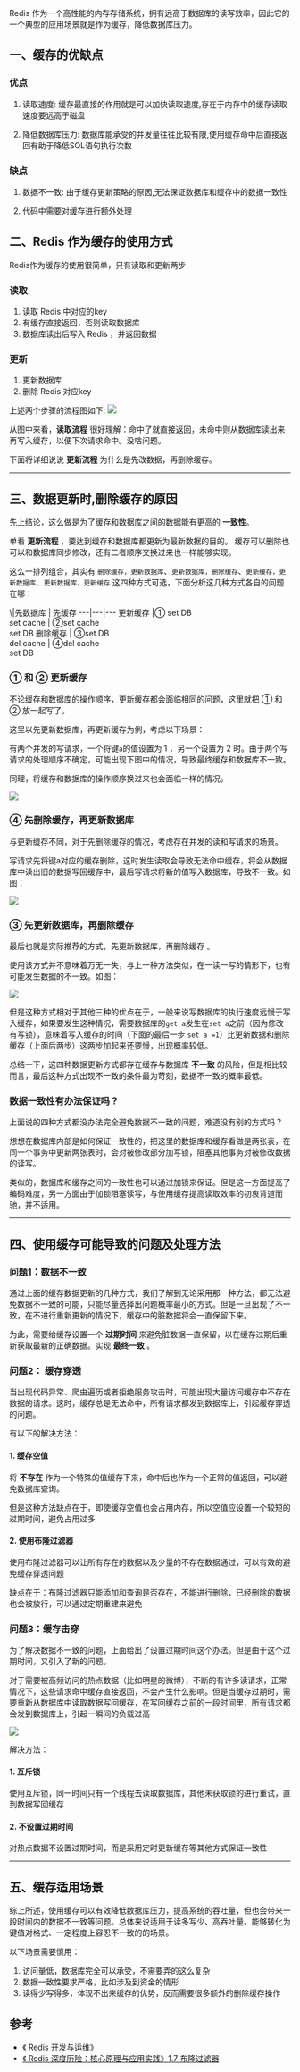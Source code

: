  Redis 作为一个高性能的内存存储系统，拥有远高于数据库的读写效率，因此它的一个典型的应用场景就是作为缓存，降低数据库压力。

## 一、缓存的优缺点

### 优点

1. 读取速度: 缓存最直接的作用就是可以加快读取速度,存在于内存中的缓存读取速度要远高于磁盘

2. 降低数据库压力: 数据库能承受的并发量往往比较有限,使用缓存命中后直接返回有助于降低SQL语句执行次数

### 缺点

1. 数据不一致: 由于缓存更新策略的原因,无法保证数据库和缓存中的数据一致性

2. 代码中需要对缓存进行额外处理



##  二、Redis  作为缓存的使用方式

Redis作为缓存的使用很简单，只有读取和更新两步


### 读取

1. 读取  Redis  中对应的key
2. 有缓存直接返回，否则读取数据库
3. 数据库读出后写入  Redis ，并返回数据

### 更新

1. 更新数据库
2. 删除 Redis 对应key

上述两个步骤的流程图如下:
![](./img/缓存使用方式.png)

从图中来看，**读取流程** 很好理解：命中了就直接返回，未命中则从数据库读出来再写入缓存，以便下次请求命中。没啥问题。

下面将详细说说 **更新流程** 为什么是先改数据，再删除缓存。


---
## 三、数据更新时,删除缓存的原因

先上结论，这么做是为了缓存和数据库之间的数据能有更高的 **一致性**。

单看 **更新流程** ，要达到缓存和数据库都更新为最新数据的目的。 缓存可以删除也可以和数据库同步修改，还有二者顺序交换过来也一样能够实现。

这么一排列组合，其实有 `删除缓存，更新数据库`、`更新数据库，删除缓存`、`更新缓存，更新数据库`、`更新数据库，更新缓存` 这四种方式可选，下面分析这几种方式各自的问题在哪：

\\|先数据库 |	先缓存
---|---|---
更新缓存	|① set DB <br>set cache |	②set cache<br> set DB
删除缓存 |	③set DB<br>  del cache |	④del cache<br> set DB

### ① 和 ② 更新缓存
不论缓存和数据库的操作顺序，更新缓存都会面临相同的问题，这里就把 ① 和 ② 放一起写了。

这里以先更新数据库，再更新缓存为例，考虑以下场景：

有两个并发的写请求，一个将键`a`的值设置为 1 ，另一个设置为 2 时。由于两个写请求的处理顺序不确定，可能出现下图中的情况，导致最终缓存和数据库不一致。

同理，将缓存和数据库的操作顺序换过来也会面临一样的情况。

![](./img/更新缓存.png)



### ④  先删除缓存，再更新数据库

与更新缓存不同，对于先删除缓存的情况，考虑存在并发的读和写请求的场景。

写请求先将键a对应的缓存删除，这时发生读取会导致无法命中缓存，将会从数据库中读出旧的数据写回缓存中，最后写请求将新的值写入数据库，导致不一致。如图：

![](./img/先删除缓存.png)



### ③ 先更新数据库，再删除缓存 

最后也就是实际推荐的方式，先更新数据库，再删除缓存 。

使用该方式并不意味着万无一失，与上一种方法类似，在一读一写的情形下，也有可能发生数据的不一致。如图：

![](./img/后删除缓存.png)

但是这种方式相对于其他三种的优点在于，一般来说写数据库的执行速度远慢于写入缓存，如果要发生这种情况，需要数据库的`get a`发生在`set a`之前（因为修改有写锁），意味着写入缓存的时间（下面的最后一步 `set a =1`）比更新数据和删除缓存（上面后两步）这两步加起来还要慢，出现概率较低。



总结一下，这四种数据更新方式都存在缓存与数据库 **不一致** 的风险，但是相比较而言，最后这种方式出现不一致的条件最为苛刻，数据不一致的概率最低。

### 数据一致性有办法保证吗？ 

上面说的四种方式都没办法完全避免数据不一致的问题，难道没有别的方式吗？

想想在数据库内部是如何保证一致性的，把这里的数据库和缓存看做是两张表，在同一个事务中更新两张表时，会对被修改部分加写锁，阻塞其他事务对被修改数据的读写。

类似的，数据库和缓存之间的一致性也可以通过加锁来保证。但是这一方面提高了编码难度，另一方面由于加锁阻塞读写，与使用缓存提高读取效率的初衷背道而驰，并不适用。

---
## 四、使用缓存可能导致的问题及处理方法

### 问题1：数据不一致
通过上面的缓存数据更新的几种方式，我们了解到无论采用那一种方法，都无法避免数据不一致的可能，只能尽量选择出问题概率最小的方式。但是一旦出现了不一致，在不进行重新更新的情况下，缓存中的脏数据将会一直保留下来。

为此，需要给缓存设置一个 **过期时间** 来避免脏数据一直保留，以在缓存过期后重新获取最新的正确数据。实现 **最终一致** 。

### 问题2： 缓存穿透
当出现代码异常、爬虫遍历或者拒绝服务攻击时，可能出现大量访问缓存中不存在数据的请求。这时，缓存总是无法命中，所有请求都发到数据库上，引起缓存穿透的问题。

有以下的解决方法：

#### 1. 缓存空值

将 **不存在** 作为一个特殊的值缓存下来，命中后也作为一个正常的值返回，可以避免数据库查询。

但是这种方法缺点在于，即使缓存空值也会占用内存，所以空值应设置一个较短的过期时间，避免占用过多

#### 2. 使用布隆过滤器
使用布隆过滤器可以让所有存在的数据以及少量的不存在数据通过，可以有效的避免缓存穿透问题

缺点在于：布隆过滤器只能添加和查询是否存在，不能进行删除，已经删除的数据也会被放行，可以通过定期重建来避免

### 问题3：缓存击穿
为了解决数据不一致的问题，上面给出了设置过期时间这个办法。但是由于这个过期时间，又引入了新的问题。

对于需要被高频访问的热点数据（比如明星的微博），不断的有许多读请求，正常情况下，这些请求命中缓存直接返回，不会产生什么影响。但是当缓存过期时，需要重新从数据库中读取数据写回缓存，在写回缓存之前的一段时间里，所有请求都会发到数据库上，引起一瞬间的负载过高

![](./img/缓存击穿.png)

解决方法：

#### 1. 互斥锁
使用互斥锁，同一时间只有一个线程去读取数据库，其他未获取锁的进行重试，直到数据写回缓存

#### 2. 不设置过期时间
对热点数据不设置过期时间，而是采用定时更新缓存等其他方式保证一致性

---
## 五、缓存适用场景
综上所述，使用缓存可以有效降低数据库压力，提高系统的吞吐量，但也会带来一段时间内的数据不一致等问题。总体来说适用于读多写少、高吞吐量、能够转化为键值对格式、一定程度上容忍不一致的的场景。

以下场景需要慎用：

1. 访问量低，数据库完全可以承受，不需要弄的这么复杂
2. 数据一致性要求严格，比如涉及到资金的情形
3. 读得少写得多，体现不出来缓存的优势，反而需要很多额外的删除缓存操作





## 参考
- [《 Redis 开发与运维》](https://book.douban.com/subject/26971561/)
- [《 Redis  深度历险：核心原理与应用实践》1.7 布隆过滤器](https://book.douban.com/subject/30386804/)




